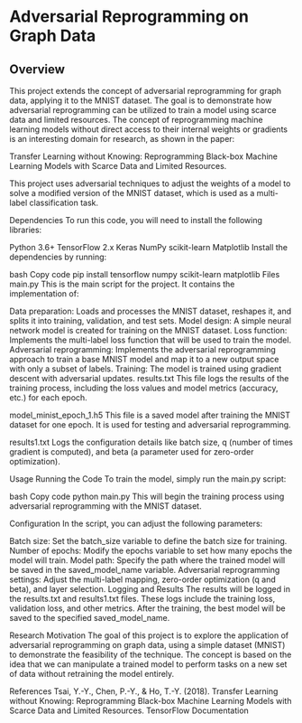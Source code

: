 # Adversarial Reprogramming on Graph Data
## Overview
This project extends the concept of adversarial reprogramming for graph data, applying it to the MNIST dataset. The goal is to demonstrate how adversarial reprogramming can be utilized to train a model using scarce data and limited resources. The concept of reprogramming machine learning models without direct access to their internal weights or gradients is an interesting domain for research, as shown in the paper:

Transfer Learning without Knowing: Reprogramming Black-box Machine Learning Models with Scarce Data and Limited Resources.

This project uses adversarial techniques to adjust the weights of a model to solve a modified version of the MNIST dataset, which is used as a multi-label classification task.

Dependencies
To run this code, you will need to install the following libraries:

Python 3.6+
TensorFlow 2.x
Keras
NumPy
scikit-learn
Matplotlib
Install the dependencies by running:

bash
Copy code
pip install tensorflow numpy scikit-learn matplotlib
Files
main.py
This is the main script for the project. It contains the implementation of:

Data preparation: Loads and processes the MNIST dataset, reshapes it, and splits it into training, validation, and test sets.
Model design: A simple neural network model is created for training on the MNIST dataset.
Loss function: Implements the multi-label loss function that will be used to train the model.
Adversarial reprogramming: Implements the adversarial reprogramming approach to train a base MNIST model and map it to a new output space with only a subset of labels.
Training: The model is trained using gradient descent with adversarial updates.
results.txt
This file logs the results of the training process, including the loss values and model metrics (accuracy, etc.) for each epoch.

model_minist_epoch_1.h5
This file is a saved model after training the MNIST dataset for one epoch. It is used for testing and adversarial reprogramming.

results1.txt
Logs the configuration details like batch size, q (number of times gradient is computed), and beta (a parameter used for zero-order optimization).

Usage
Running the Code
To train the model, simply run the main.py script:

bash
Copy code
python main.py
This will begin the training process using adversarial reprogramming with the MNIST dataset.

Configuration
In the script, you can adjust the following parameters:

Batch size: Set the batch_size variable to define the batch size for training.
Number of epochs: Modify the epochs variable to set how many epochs the model will train.
Model path: Specify the path where the trained model will be saved in the saved_model_name variable.
Adversarial reprogramming settings: Adjust the multi-label mapping, zero-order optimization (q and beta), and layer selection.
Logging and Results
The results will be logged in the results.txt and results1.txt files. These logs include the training loss, validation loss, and other metrics. After the training, the best model will be saved to the specified saved_model_name.

Research Motivation
The goal of this project is to explore the application of adversarial reprogramming on graph data, using a simple dataset (MNIST) to demonstrate the feasibility of the technique. The concept is based on the idea that we can manipulate a trained model to perform tasks on a new set of data without retraining the model entirely.

References
Tsai, Y.-Y., Chen, P.-Y., & Ho, T.-Y. (2018). Transfer Learning without Knowing: Reprogramming Black-box Machine Learning Models with Scarce Data and Limited Resources.
TensorFlow Documentation
